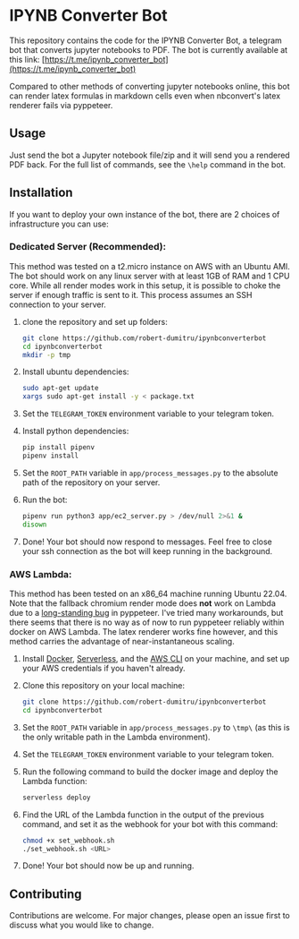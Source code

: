 # IPYNB Converter Bot

This repository contains the code for the IPYNB Converter Bot, a telegram bot that converts jupyter notebooks to PDF. 
The bot is currently available at this link: [https://t.me/ipynb_converter_bot](https://t.me/ipynb_converter_bot)

Compared to other methods of converting jupyter notebooks online, this bot can render latex formulas in markdown cells 
even when nbconvert's latex renderer fails via pyppeteer.

## Usage

Just send the bot a Jupyter notebook file/zip and it will send you a rendered PDF back. For the full list of 
commands, see the `\help` command in the bot. 

## Installation

If you want to deploy your own instance of the bot, there are 2 choices of infrastructure you can use:

### Dedicated Server (Recommended):

This method was tested on a t2.micro instance on AWS with an Ubuntu AMI. The bot should work on any linux server with at
least 1GB of RAM and 1 CPU core. While all render modes work in this setup, it is possible to choke the server if enough
traffic is sent to it. This process assumes an SSH connection to your server.

1. clone the repository and set up folders:

    ```bash
    git clone https://github.com/robert-dumitru/ipynbconverterbot
    cd ipynbconverterbot
    mkdir -p tmp

2. Install ubuntu dependencies:

    ```bash
   sudo apt-get update
   xargs sudo apt-get install -y < package.txt

3. Set the `TELEGRAM_TOKEN` environment variable to your telegram token.
4. Install python dependencies:

    ```bash
    pip install pipenv
    pipenv install

5.  Set the `ROOT_PATH` variable in `app/process_messages.py` to the absolute path of the repository on your server.
6. Run the bot:

    ```bash
    pipenv run python3 app/ec2_server.py > /dev/null 2>&1 &
    disown
7. Done! Your bot should now respond to messages. Feel free to close your ssh connection as the bot will keep running in
the background.

### AWS Lambda:

This method has been tested on an x86_64 machine running Ubuntu 22.04. Note that the fallback chromium render mode does 
**not** work on Lambda due to a [long-standing bug](https://github.com/pyppeteer/pyppeteer/issues/108) in pyppeteer. 
I've tried many workarounds, but there seems that there is no way as of now to run pyppeteer reliably within docker on 
AWS Lambda. The latex renderer works fine however, and this method carries the advantage of near-instantaneous scaling.


1. Install [Docker](https://www.docker.com/), [Serverless](https://www.serverless.com/framework/docs/getting-started), 
and the [AWS CLI](https://docs.aws.amazon.com/cli/latest/userguide/getting-started-install.html) on your machine, and 
set up your AWS credentials if you haven't already.
2. Clone this repository on your local machine:

    ```bash
    git clone https://github.com/robert-dumitru/ipynbconverterbot
    cd ipynbconverterbot

3. Set the `ROOT_PATH` variable in `app/process_messages.py` to `\tmp\` (as this is the only writable path in the 
Lambda environment).
4. Set the `TELEGRAM_TOKEN` environment variable to your telegram token.
5. Run the following command to build the docker image and deploy the Lambda function:

    ```bash
    serverless deploy
6. Find the URL of the Lambda function in the output of the previous command, and set it as the webhook for your bot 
with this command:
    
    ```bash
    chmod +x set_webhook.sh
   ./set_webhook.sh <URL>

7. Done! Your bot should now be up and running.

## Contributing
Contributions are welcome. For major changes, please open an issue first to discuss what you would like to change.
        
